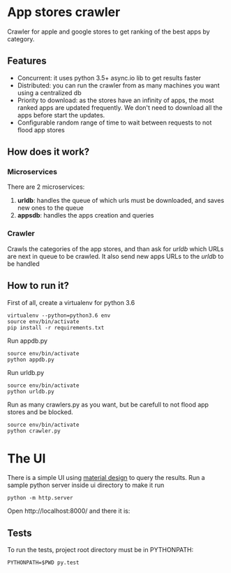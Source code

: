 # App stores crawler

Crawler for apple and google stores to get ranking of the best apps by category.


## Features

* Concurrent: it uses python 3.5+ async.io lib to get results faster
* Distributed: you can run the crawler from as many machines you want using a centralized db
* Priority to download: as the stores have an infinity of apps, the most ranked apps are updated frequently. We don't need to download all the apps before start the updates.
* Configurable random range of time to wait between requests to not flood app stores


## How does it work?


### Microservices

There are 2 microservices:

1. **urldb**: handles the queue of which urls must be downloaded, and saves new ones to the queue
2. **appsdb**: handles the apps creation and queries

### Crawler

Crawls the categories of the app stores, and than ask for *urldb* which URLs are next in queue to be crawled. 
It also send new apps URLs to the *urldb* to be handled

## How to run it?

First of all, create a virtualenv for python 3.6

```
virtualenv --python=python3.6 env
source env/bin/activate
pip install -r requirements.txt
```

Run appdb.py

```
source env/bin/activate
python appdb.py
```

Run urldb.py

```
source env/bin/activate
python urldb.py
```

Run as many crawlers.py as you want, but be carefull to not flood app stores and be blocked.

```
source env/bin/activate
python crawler.py
```

# The UI

There is a simple UI using [material design](http://getmdl.io/) to query the results. Run a sample python server inside ui directory to make it run

```
python -m http.server
```

Open http://localhost:8000/ and there it is:



## Tests

To run the tests, project root directory must be in PYTHONPATH:

```
PYTHONPATH=$PWD py.test
```
